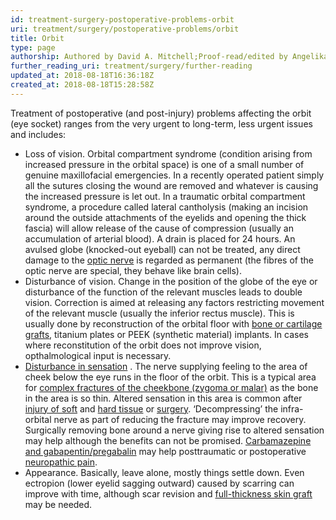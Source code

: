 ```yaml
---
id: treatment-surgery-postoperative-problems-orbit
uri: treatment/surgery/postoperative-problems/orbit
title: Orbit
type: page
authorship: Authored by David A. Mitchell;Proof-read/edited by Angelika Sebald
further_reading_uri: treatment/surgery/further-reading
updated_at: 2018-08-18T16:36:18Z
created_at: 2018-08-18T15:28:58Z
---
```


<p>Treatment of postoperative (and post-injury) problems affecting
    the orbit (eye socket) ranges from the very urgent to long-term,
    less urgent issues and includes:</p>
<ul>
    <li>Loss of vision. Orbital compartment syndrome (condition arising
        from increased pressure in the orbital space) is one
        of a small number of genuine maxillofacial emergencies.
        In a recently operated patient simply all the sutures
        closing the wound are removed and whatever is causing
        the increased pressure is let out. In a traumatic orbital
        compartment syndrome, a procedure called lateral cantholysis
        (making an incision around the outside attachments of
        the eyelids and opening the thick fascia) will allow
        release of the cause of compression (usually an accumulation
        of arterial blood). A drain is placed for 24 hours. An
        avulsed globe (knocked-out eyeball) can not be treated,
        any direct damage to the <a href="/diagnosis/a-z/neuropathies/detailed">optic nerve</a>        is regarded as permanent (the fibres of the optic nerve
        are special, they behave like brain cells).</li>
    <li>Disturbance of vision. Change in the position of the globe
        of the eye or disturbance of the function of the relevant
        muscles leads to double vision. Correction is aimed at
        releasing any factors restricting movement of the relevant
        muscle (usually the inferior rectus muscle). This is
        usually done by reconstruction of the orbital floor with
        <a href="/treatment/surgery/reconstruction">bone or cartilage grafts</a>,
        titanium plates or PEEK (synthetic material) implants.
        In cases where reconstitution of the orbit does not improve
        vision, opthalmological input is necessary.</li>
    <li><a href="/diagnosis/a-z/neuropathies">Disturbance in sensation</a>        . The nerve supplying feeling to the area of cheek below
        the eye runs in the floor of the orbit. This is a typical
        area for <a href="/diagnosis/a-z/fracture">complex fractures of the cheekbone (zygoma or malar)</a>        as the bone in the area is so thin. Altered sensation
        in this area is common after <a href="/diagnosis/a-z/damage/getting-started">injury of soft</a>        and <a href="/diagnosis/a-z/fracture">hard tissue</a>        or <a href="/treatment/surgery">surgery</a>. ‘Decompressing’
        the infra-orbital nerve as part of reducing the fracture
        may improve recovery. Surgically removing bone around
        a nerve giving rise to altered sensation may help although
        the benefits can not be promised. <a href="/treatment/other/medication/miscellaneous/antiepileptics">Carbamazepine and gabapentin/pregabalin</a>        may help posttraumatic or postoperative <a href="/treatment/other/medication/pain/more-info">neuropathic pain</a>.</li>
    <li>Appearance. Basically, leave alone, mostly things settle
        down. Even ectropion (lower eyelid sagging outward) caused
        by scarring can improve with time, although scar revision
        and <a href="/treatment/surgery/reconstruction">full-thickness skin graft</a>        may be needed.</li>
</ul>
